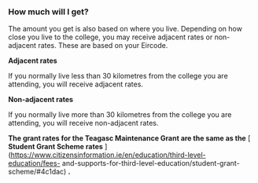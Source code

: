 ###  **How much will I get?**

The amount you get is also based on where you live. Depending on how close you
live to the college, you may receive adjacent rates or non-adjacent rates.
These are based on your Eircode.

**Adjacent rates**

If you normally live less than 30 kilometres from the college you are
attending, you will receive adjacent rates.

**Non-adjacent rates**

If you normally live more than 30 kilometres from the college you are
attending, you will receive non-adjacent rates.

**The grant rates for the Teagasc Maintenance Grant are the same as the** [
**Student Grant Scheme rates**
](https://www.citizensinformation.ie/en/education/third-level-education/fees-
and-supports-for-third-level-education/student-grant-scheme/#4c1dac) **.**
